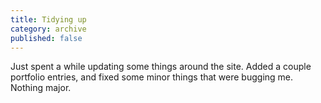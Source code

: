 ```yaml
---
title: Tidying up
category: archive
published: false
---
```


Just spent a while updating some things around the site. Added a couple
portfolio entries, and fixed some minor things that were bugging me. Nothing
major.
